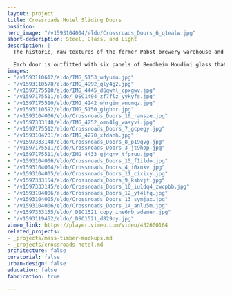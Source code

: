 ```yaml
---
layout: project
title: Crossroads Hotel Sliding Doors
position: 
hero_image: "/v1593104004/eldo/Crossroads_Doors_6_q1ealw.jpg"
short-description: Steel, Glass, and Light
description: |-
  The historic, raw textures of the former Pabst brewery warehouse and Tom Pendergast office building are accentuated by sleek, modern design and contemporary finishes, including 136 custom fabricated steel sliding doors in each guest room. El Dorado designed and built the doors in our steel-fabrication shop with careful attention to detail in the creation of the pulls, stops, and floor guides.

  Each door is outfitted with six panels of Bendheim Houdini glass that is fluted to obscure visibility while allowing ample light to penetrate.
images:
- "/v1593110612/eldo/IMG_5153_wdyuiu.jpg"
- "/v1593110578/eldo/IMG_4992_qly4g2.jpg"
- "/v1597175510/eldo/IMG_4445_d6qwhl_cpxgwv.jpg"
- "/v1597175511/eldo/_DSC1494_zf7flz_yykyfs.jpg"
- "/v1597175510/eldo/IMG_4242_whrgim_wncmqz.jpg"
- "/v1593110592/eldo/IMG_5150_gighnr.jpg"
- "/v1593104006/eldo/Crossroads_Doors_16_ransze.jpg"
- "/v1597333148/eldo/IMG_4252_omn4lg_wasyvi.jpg"
- "/v1597175512/eldo/Crossroads_Doors_7_gcpegy.jpg"
- "/v1593104201/eldo/IMG_4270_xfdanh.jpg"
- "/v1597333148/eldo/Crossroads_Doors_8_p19qvg.jpg"
- "/v1597175511/eldo/Crossroads_Doors_3_jt9hop.jpg"
- "/v1597175511/eldo/IMG_4433_gj4qnv_tfpruu.jpg"
- "/v1593104006/eldo/Crossroads_Doors_15_f1ildo.jpg"
- "/v1593104004/eldo/Crossroads_Doors_4_i0xnkv.jpg"
- "/v1593104005/eldo/Crossroads_Doors_11_cixixy.jpg"
- "/v1597333154/eldo/Crossroads_Doors_9_ksbvjf.jpg"
- "/v1597333145/eldo/Crossroads_Doors_10_iu1dq4_zwcpbb.jpg"
- "/v1593104006/eldo/Crossroads_Doors_12_yf4lfq.jpg"
- "/v1593104005/eldo/Crossroads_Doors_13_symjax.jpg"
- "/v1593104006/eldo/Crossroads_Doors_14_anlu5m.jpg"
- "/v1597333155/eldo/_DSC1521_copy_ine6rb_adenen.jpg"
- "/v1593119452/eldo/_DSC1521_d829ny.jpg"
vimeo_link: https://player.vimeo.com/video/432600164
related_projects:
- _projects/mass-timber-mockups.md
- _projects/crossroads-hotel.md
architecture: false
curatorial: false
urban-design: false
education: false
fabrication: true

---
```

